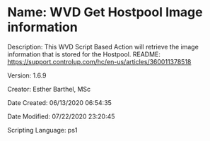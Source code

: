 ﻿# Name: WVD Get Hostpool Image information

Description: This WVD Script Based Action will retrieve the image information that is stored for the Hostpool.
README: https://support.controlup.com/hc/en-us/articles/360011378518

Version: 1.6.9

Creator: Esther Barthel, MSc

Date Created: 06/13/2020 06:54:35

Date Modified: 07/22/2020 23:20:45

Scripting Language: ps1

